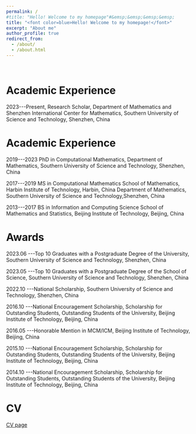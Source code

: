 ```yaml
---
permalink: /
#title: "Hello! Welcome to my homepage"#&emsp;&emsp;&emsp;&emsp;
title: "<font color=blue>Hello! Welcome to my homepage!</font>"
excerpt: "About me"
author_profile: true
redirect_from: 
  - /about/
  - /about.html
---
```


&nbsp;
&nbsp;


Academic Experience
======
2023---Present, Research Scholar, Department of Mathematics and Shenzhen International Center for Mathematics, Southern University of Science and Technology, Shenzhen, China


Academic Experience
======
2019---2023 PhD in Computational Mathematics,
          Department of Mathematics, Southern University of Science and Technology, Shenzhen, China
  
2017---2019  MS in Computational Mathematics
           School of Mathematics, Harbin Institute of Technology, Harbin, China 
           Department of Mathematics, Southern University of Science and Technology,Shenzhen, China

2013---2017 BS in Information and Computing Science
           School of Mathematics and Statistics, Beijing Institute of Technology, Beijing, China


Awards
======
2023.06 ---Top 10 Graduates with a Postgraduate Degree of the University, Southern University of Science and Technology, Shenzhen, China

2023.05 ---Top 10 Graduates with a Postgraduate Degree of the School of Science,
Southern University of Science and Technology, Shenzhen, China

2022.10 ---National Scholarship, Southern University of Science and Technology, Shenzhen, China

2016.10 ---National Encouragement Scholarship, Scholarship for Outstanding Students, Outstanding Students of the University, Beijing Institute of Technology, Beijing, China

2016.05 ---Honorable Mention in MCM/ICM, Beijing Institute of Technology, Beijing, China

2015.10 ---National Encouragement Scholarship, Scholarship for Outstanding Students, Outstanding Students of the University, Beijing Institute of Technology, Beijing, China

2014.10 ---National Encouragement Scholarship, Scholarship for Outstanding Students, Outstanding Students of the University, Beijing Institute of Technology, Beijing, China

CV
======
[CV page](url:/files/paper1.pdf)